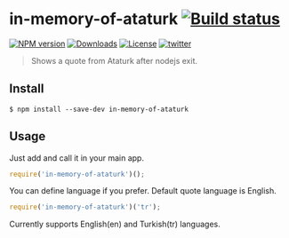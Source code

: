 # in-memory-of-ataturk [![Build status](https://ci.appveyor.com/api/projects/status/f6a6mo6p8bxlprum?svg=true)](https://ci.appveyor.com/project/tufantunc/in-memory-of-ataturk)

[![NPM version][npm-image]][npm-url] [![Downloads][downloads-image]][downloads-url] [![License][license-image]][license-url] [![twitter][twitter-badge]][twitter]
> Shows a quote from Ataturk after nodejs exit.

## Install
```
$ npm install --save-dev in-memory-of-ataturk
```

## Usage
Just add and call it in your main app.
```js
require('in-memory-of-ataturk')();
```
You can define language if you prefer. Default quote language is English.
```js
require('in-memory-of-ataturk')('tr');
```

Currently supports English(en) and Turkish(tr) languages.

[npm-image]: https://img.shields.io/npm/v/in-memory-of-ataturk.svg
[npm-url]: https://npmjs.org/package/in-memory-of-ataturk
[downloads-image]: http://img.shields.io/npm/dm/in-memory-of-ataturk.svg
[downloads-url]: https://npmjs.org/package/in-memory-of-ataturk
[license-image]: https://img.shields.io/:license-mit-blue.svg
[license-url]: LICENSE.md
[twitter]: https://twitter.com/intent/tweet?text=Check%20out%20in-memory-of-ataturk%20by%20%40tufant%20https%3A%2F%2Fgithub.com%2Ftufantunc%2Fin-memory-of-ataturk%20%F0%9F%91%8D
[twitter-badge]: https://img.shields.io/twitter/url/https/github.com/tufantunc/in-memory-of-ataturk.svg?style=social
